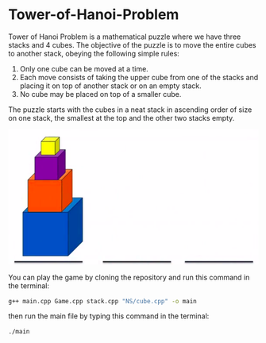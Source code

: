 # Tower-of-Hanoi-Problem
Tower of Hanoi Problem is a mathematical puzzle where we have three stacks and 4 cubes. The objective of the puzzle is to move the entire cubes to another stack, obeying the following simple rules:

1. Only one cube can be moved at a time.
2. Each move consists of taking the upper cube from one of the stacks and placing it on top of another stack or on an empty stack.
3. No cube may be placed on top of a smaller cube.

The puzzle starts with the cubes in a neat stack in ascending order of size on one stack, the smallest at the top and the other two stacks empty.

![alt text](cubes.png)

You can play the game by cloning the repository and run this command in the terminal:

```bash
g++ main.cpp Game.cpp stack.cpp "NS/cube.cpp" -o main
```

then run the main file by typing this command in the terminal:

```bash
./main
```
